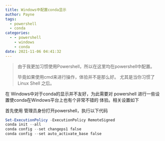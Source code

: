 ```yaml
---
title: Windows中配置conda显示
author: Payne
tags:
  - powershell
  - conda
categories:
  - - powershell
    - windows
    - conda
date: 2021-11-06 04:41:32
---
```


> 由于我更加习惯使用Powershell，所以在这里均在powershell中配置。
> 
> 毕竟如果使用cmd来进行操作，体验并不是那么好。
> 尤其是当你习惯了Linux Shell 之后。 

在 Windows中对于conda的显示并不友好，为此需要对
powershell 进行一些设置使conda在Windows平台上也有个非常不错的
体验。相关设置如下

首先使用 管理员身份打开powershell，执行以下代码

```powershell
Set-ExecutionPolicy -ExecutionPolicy RemoteSigned
conda init --all
conda config --set changeps1 false
conda config --set auto_activate_base false
```
